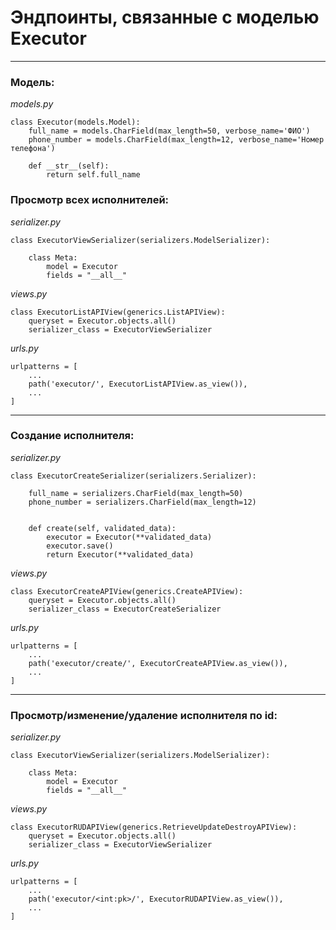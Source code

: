 # Эндпоинты, связанные с моделью Executor

---
### Модель:
_models.py_
```
class Executor(models.Model):
    full_name = models.CharField(max_length=50, verbose_name='ФИО')
    phone_number = models.CharField(max_length=12, verbose_name='Номер телефона')

    def __str__(self):
        return self.full_name
```

### Просмотр всех исполнителей:
_serializer.py_
```
class ExecutorViewSerializer(serializers.ModelSerializer):

    class Meta:
        model = Executor
        fields = "__all__"
```

_views.py_
```
class ExecutorListAPIView(generics.ListAPIView):
    queryset = Executor.objects.all()
    serializer_class = ExecutorViewSerializer
```

_urls.py_
```
urlpatterns = [
    ...
    path('executor/', ExecutorListAPIView.as_view()),
    ...
]
```
---
### Создание исполнителя:
_serializer.py_
```
class ExecutorCreateSerializer(serializers.Serializer):

    full_name = serializers.CharField(max_length=50)
    phone_number = serializers.CharField(max_length=12)


    def create(self, validated_data):
        executor = Executor(**validated_data)
        executor.save()
        return Executor(**validated_data)
```

_views.py_
```
class ExecutorCreateAPIView(generics.CreateAPIView):
    queryset = Executor.objects.all()
    serializer_class = ExecutorCreateSerializer
```

_urls.py_
```
urlpatterns = [
    ...
    path('executor/create/', ExecutorCreateAPIView.as_view()),
    ...
]
```
---
### Просмотр/изменение/удаление исполнителя по id:
_serializer.py_
```
class ExecutorViewSerializer(serializers.ModelSerializer):

    class Meta:
        model = Executor
        fields = "__all__"
```

_views.py_
```
class ExecutorRUDAPIView(generics.RetrieveUpdateDestroyAPIView):
    queryset = Executor.objects.all()
    serializer_class = ExecutorViewSerializer
```

_urls.py_
```
urlpatterns = [
    ...
    path('executor/<int:pk>/', ExecutorRUDAPIView.as_view()),
    ...
]
```
